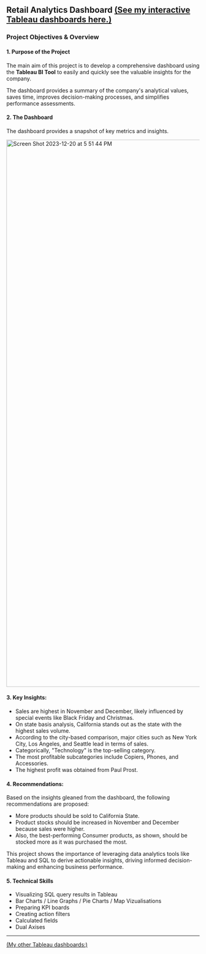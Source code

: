 
##  Retail Analytics Dashboard  [(See my interactive Tableau dashboards here.)](https://public.tableau.com/app/profile/gozdemadendere/vizzes)

 
### Project Objectives & Overview
#### 1. Purpose of the Project

The main aim of this project is to develop a comprehensive dashboard using the **Tableau BI Tool** to easily and quickly see the valuable insights for the company.

The dashboard provides a summary of the company's analytical values, saves time, improves decision-making processes, and simplifies performance assessments.


#### 2. The Dashboard

The dashboard provides a snapshot of key metrics and insights. 

<img width="1428" alt="Screen Shot 2023-12-20 at 5 51 44 PM" src="https://github.com/gozdemadendere/My_Portfolio_Projects/assets/90986708/1367e7fa-a558-4ca2-9128-8e5a39e90fc5">


#### 3. Key Insights:
- Sales are highest in November and December, likely influenced by special events like Black Friday and Christmas.
- On state basis analysis, California stands out as the state with the highest sales volume.
- According to the city-based comparison, major cities such as New York City, Los Angeles, and Seattle lead in terms of sales.
- Categorically, "Technology" is the top-selling category.
- The most profitable subcategories include Copiers, Phones, and Accessories.
- The highest profit was obtained from Paul Prost.


#### 4. Recommendations:
Based on the insights gleaned from the dashboard, the following recommendations are proposed:

- More products should be sold to California State.
- Product stocks should be increased in November and December because sales were higher.
- Also, the best-performing Consumer products, as shown, should be stocked more as it was purchased the most.

This project shows the importance of leveraging data analytics tools like Tableau and SQL to derive actionable insights, driving informed decision-making and enhancing business performance.

#### 5. Technical Skills 

- Visualizing SQL query results in Tableau
- Bar Charts / Line Graphs / Pie Charts / Map Vizualisations
- Preparing KPI boards
- Creating action filters
- Calculated fields
- Dual Axises


_________________________

[(My other Tableau dashboards:)](https://public.tableau.com/app/profile/gozdemadendere/vizzes)

